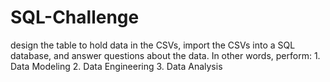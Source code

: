 # SQL-Challenge
design the table to hold data in the CSVs, import the CSVs into a SQL database, and answer questions about the data. In other words, perform:  1. Data Modeling  2. Data Engineering  3. Data Analysis
